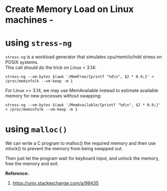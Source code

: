# Create Memory Load on Linux machines - 

# using `stress-ng`

`stress-ng` is a workload generator that simulates cpu/mem/io/hdd stress on POSIX systems.  
This call should do the trick on Linux < 3.14:  

```shell
stress-ng --vm-bytes $(awk '/MemFree/{printf "%d\n", $2 * 0.9;}' < /proc/meminfo)k --vm-keep -m 1
```

For Linux >= 3.14, we may use MemAvailable instead to estimate available memory for new processes without swapping:  

```shell
stress-ng --vm-bytes $(awk '/MemAvailable/{printf "%d\n", $2 * 0.9;}' < /proc/meminfo)k --vm-keep -m 1
```

# using `malloc()`

We can write a C program to malloc() the required memory and then use mlock() to prevent the memory from being swapped out.  

Then just let the program wait for keyboard input, and unlock the memory, free the memory and exit.  


**Reference:**  
1. https://unix.stackexchange.com/a/99435

